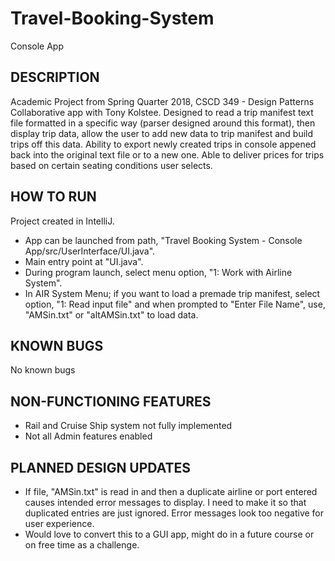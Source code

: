# Travel-Booking-System

Console App

DESCRIPTION
-----------
Academic Project from Spring Quarter 2018, CSCD 349 - Design Patterns
Collaborative app with Tony Kolstee. Designed to read a trip manifest text file formatted in a specific way (parser designed around this format), then display trip data, allow the user to add new data to trip manifest and build trips off this data. Ability to export newly created trips in console appened back into the original text file or to a new one. Able to deliver prices for trips based on certain seating conditions user selects.

HOW TO RUN
----------
Project created in IntelliJ. 
* App can be launched from path, "Travel Booking System - Console App/src/UserInterface/UI.java".
* Main entry point at "UI.java". 
* During program launch, select menu option, "1: Work with Airline System".
* In AIR System Menu; if you want to load a premade trip manifest, select option, "1: Read input file" and when prompted to "Enter File Name", use, "AMSin.txt" or "altAMSin.txt" to load data.

KNOWN BUGS
----------
No known bugs

NON-FUNCTIONING FEATURES
------------------------

* Rail and Cruise Ship system not fully implemented
* Not all Admin features enabled

PLANNED DESIGN UPDATES
----------------------
* If file, "AMSin.txt" is read in and then a duplicate airline or port entered causes intended error messages to display. I need to make it so that duplicated entries are just ignored. Error messages look too negative for user experience.
* Would love to convert this to a GUI app, might do in a future course or on free time as a challenge.
